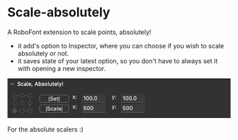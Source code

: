 # Scale-absolutely
A RoboFont extension to scale points, absolutely!
- it add's option to Inspector, where you can choose if you wish to scale absolutely or not.
- it saves state of your latest option, so you don't have to always set it with opening a new inspector. 

![Preview of Scale, absolutely extension](preview.png)

For the absolute scalers :)
